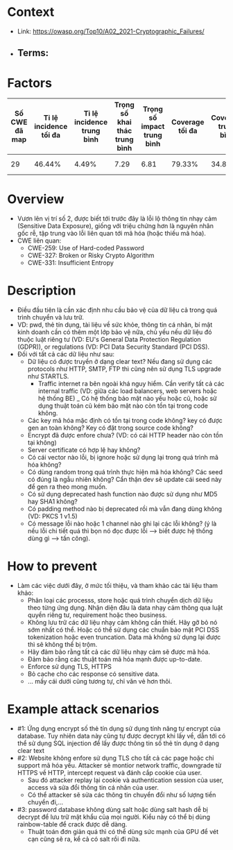 # Context
- Link: https://owasp.org/Top10/A02_2021-Cryptographic_Failures/
- Terms:
  - 

# Factors
|Số CWE đã map   |Tỉ lệ incidence tối đa   |Tỉ lệ incidence trung bình  | Trọng số khai thác trung bình  | Trọng số impact trung bình   | Coverage tối đa  | Coverage trung bình  |   Số lần xuất hiện |Tổng số CVEs|
|---|---|---|---|---|---|---|---|---|
|  29 | 46.44%   | 4.49%  | 7.29 | 6.81   | 79.33%   | 34.85%   | 233 788  | 3 075  |

# Overview
- Vươn lên vị trí số 2, được biết tới trước đây là lỗi lộ thông tin nhạy cảm (Sensitive Data Exposure), giống với triệu chứng hơn là nguyên nhân gốc rễ, tập trung vào lỗi liên quan tới mã hóa (hoặc thiếu mã hóa).
- CWE liên quan:
  - CWE-259: Use of Hard-coded Password
  - CWE-327: Broken or Risky Crypto Algorithm
  - CWE-331: Insufficient Entropy

# Description
- Điều đầu tiên là cần xác định nhu cầu bảo vệ của dữ liệu cả trong quá trình chuyển và lưu trữ.
- VD: pwd, thẻ tín dụng, tài liệu về sức khỏe, thông tin cá nhân, bí mật kinh doanh cần có thêm một lớp bảo vệ nữa, chủ yếu nếu dữ liệu đó thuộc luật riêng tư (VD: EU's General Data Protection Regulation (GDPR)), or regulations (VD: PCI Data Security Standard (PCI DSS).
- Đối với tất cả các dữ liệu như sau:
  - Dữ liệu có được truyền ở dạng clear text? Nếu đang sử dụng các protocols như HTTP, SMTP, FTP thì cũng nên sử dụng TLS upgrade như STARTLS.
    - Traffic internet ra bên ngoài khá nguy hiểm. Cần verify tất cả các internal traffic (VD: giữa các load balancers, web servers hoặc hệ thống BE)
  _ Có hệ thống bảo mật nào yếu hoặc cũ, hoặc sử dụng thuật toán cũ kém bảo mật nào còn tồn tại trong code không.
  - Các key mã hóa mặc định có tồn tại trong code không? key có được gen an toàn không? Key có đặt trong source code không?
  - Encrypt đã được enfore chưa? (VD: có cái HTTP header nào còn tồn tại không)
  - Server certificate có hợp lệ hay không?
  - Có cái vector nào lỗi, bị ignore hoặc sử dụng lại trong quá trình mã hóa không?
  - Có dùng random trong quá trình thực hiện mã hóa không? Các seed có đúng là ngẫu nhiên không? Cẩn thận dev sẽ update cái seed này để gen ra theo mong muốn.
  - Có sử dụng deprecated hash function nào được sử dụng như MD5 hay SHA1 không?
  - Có padding method nào bị deprecated rồi mà vẫn đang dùng không (VD: PKCS 1 v1.5)
  - Có message lỗi nào hoặc 1 channel nào ghi lại các lỗi không? (ý là nếu lỗi chi tiết quá thì bọn nó đọc được lỗi --> biết được hệ thống dùng gì --> tấn công).

# How to prevent
- Làm các việc dưới đây, ở mức tối thiệu, và tham khảo các tài liệu tham khảo:
  - Phân loại các processs, store hoặc quá trình chuyển dịch dữ liệu theo từng ứng dụng. Nhận diện đâu là data nhạy cảm thông qua luật quyền riêng tư, requirement hoặc theo business.
  - Không lưu trữ các dữ liệu nhạy cảm không cần thiết. Hãy gỡ bỏ nó sớm nhất có thể. Hoặc có thể sử dụng các chuẩn bảo mật PCI DSS tokenization hoặc even truncation. Data mà không sử dụng lại được thì sẽ không thể bị trộm.
  - Hãy đảm bảo rằng tất cả các dữ liệu nhạy cảm sẽ được mã hóa.
  - Đảm bảo rằng các thuật toán mã hóa mạnh được up-to-date.
  - Enforce sử dụng TLS, HTTPS
  - Bỏ cache cho các response có sensitive data.
  - ... mấy cái dưới cũng tương tự, chỉ văn vẻ hơn thôi.

# Example attack scenarios
- #1: Ứng dụng encrypt số thẻ tín dụng sử dụng tính năng tự encrypt của database. Tuy nhiên data này cũng tự được decrypt khi lấy về, dẫn tới có thể sử dụng SQL injection để lấy được thông tin số thẻ tín dụng ở dạng clear text
- #2: Website không enfore sử dụng TLS cho tất cả các page hoặc chỉ support mã hóa yếu. Attacker sẽ montior network traffic, downgrade từ HTTPS về HTTP, intercept request và đánh cắp cookie của user.
  - Sau đó attacker replay lại cookie và authentication session của user, access và sửa đổi thông tin cá nhân của user.
  - Có thể attacker sẽ sửa các thông tin chuyển đổi như số lượng tiền chuyển đi,...
- #3: password database không dùng salt hoặc dùng salt hash dễ bị decrypt để lưu trữ mật khẩu của mọi người. Kiểu này có thể bị dùng rainbow-table để crack được dễ dàng.
  - Thuật toán đơn giản quá thì có thể dùng sức mạnh của GPU để vét cạn cũng sẽ ra, kể cả có salt rồi đi nữa.

  